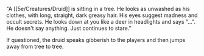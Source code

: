 "A [[5e/Creatures/Druid]] is sitting in a tree. He looks as unwashed as his clothes, with long, straight, dark greasy hair. His eyes suggest madness and occult secrets. He looks down at you like a deer in headlights and says "...". He doesn't say anything. Just continues to stare."

If questioned, the druid speaks gibberish to the players and then jumps away from tree to tree.